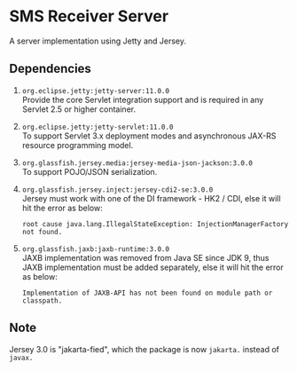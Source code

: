 # SMS Receiver Server
A server implementation using Jetty and Jersey.

## Dependencies
1. `org.eclipse.jetty:jetty-server:11.0.0`  
Provide the core Servlet integration support and is required in any Servlet 2.5 or higher container.

2. `org.eclipse.jetty:jetty-servlet:11.0.0`  
To support Servlet 3.x deployment modes and asynchronous JAX-RS resource programming model.

3. `org.glassfish.jersey.media:jersey-media-json-jackson:3.0.0`  
To support POJO/JSON serialization.

4. `org.glassfish.jersey.inject:jersey-cdi2-se:3.0.0`  
Jersey must work with one of the DI framework - HK2 / CDI, else it will hit the error as below:
    ```
    root cause java.lang.IllegalStateException: InjectionManagerFactory not found.
    ```

5. `org.glassfish.jaxb:jaxb-runtime:3.0.0`  
JAXB implementation was removed from Java SE since JDK 9, thus JAXB implementation must be added separately, else it will hit the error as below:
    ```
    Implementation of JAXB-API has not been found on module path or classpath.
    ```
   
## Note
Jersey 3.0 is "jakarta-fied", which the package is now `jakarta.` instead of `javax.`

